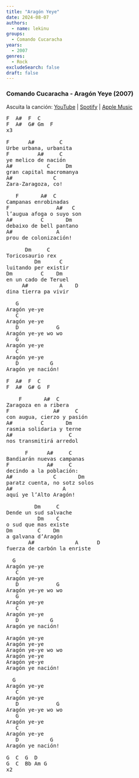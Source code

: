 ```yaml
---
title: "Aragón Yeye"
date: 2024-08-07
authors:
  - name: lekinu
groups:
  - Comando Cucaracha
years:
  - 2007
genres:
  - Rock
excludeSearch: false
draft: false
---
```


### Comando Cucaracha - Aragón Yeye (2007)

Ascuita la canción: [YouTube](https://www.youtube.com/watch?v=JE9n8Z7vYH) | [Spotify](https://open.spotify.com/track/4qr41ytzqlKvtSaxJHyWrY?si=ff581b46ec764ad7) | [Apple Music](https://music.apple.com/ua/album/arag%C3%B3n-yeye/1557579169?i=1557579170)

<pre>
F  A#  F  C
F  A#  G# Gm  F
x3 

F      A#        C
Urbe urbana, urbanita
F         A#     C
ye melico de nación
A#           C     Dm
gran capital macromanya
A#             C
Zara‐Zaragoza, co!

   F       A#  C
Campanas enrobinadas
F               A#   C
l’augua afoga o suyo son
A#         C       Dm
debaixo de bell pantano
A#              A
prou de colonización!

      Dm     C
Toricosaurio rex
         Dm      C
luitando per existir
Dm         C    Dm
en un cado de Teruel
     A#          A    D
dina tierra pa vivir

   G
Aragón ye‐ye
   C
Aragón ye‐ye
   D            G
Aragón ye‐ye wo wo
   G
Aragón ye-ye
   C
Aragón ye-ye
   D          G
Aragón ye nación!

F  A#  F  C
F  A#  G# G  F

    F       A#  C
Zaragoza en a ribera
F              A#     C
con augua, cierzo y pasión
A#         C       Dm
rasmia solidaria y terne
A#                  C
nos transmitirá arredol

      F      A#     C
Bandiarán nuevas campanas
F            A#     C
decindo a la población:
A#             C       Dm
paratz cuenta, no sotz solos
A#                A
aquí ye l’Alto Aragón!

         Dm     C
Dende un sud salvache
          Dm    C
o sud que mas existe
Dm        C    Dm
a galvana d’Aragón
       A#             A      D
fuerza de carbón la enriste

  G
Aragón ye‐ye
   C
Aragón ye‐ye
   D            G
Aragón ye‐ye wo wo
   G
Aragón ye-ye
   C
Aragón ye-ye
   D          G
Aragón ye nación!

Aragón ye‐ye
Aragón ye‐ye
Aragón ye‐ye wo wo
Aragón ye-ye
Aragón ye-ye
Aragón ye nación!

  G
Aragón ye‐ye
   C
Aragón ye‐ye
   D            G
Aragón ye‐ye wo wo
   G
Aragón ye-ye
   C
Aragón ye-ye
   D          G
Aragón ye nación!

G  C  G  D
G  C  Bb Am G
x2 
</pre>
